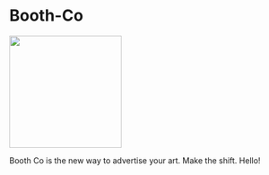 # Booth-Co

<p alig="center">
  <img src="! (1).png" width="200" height="200">
</p>

Booth Co is the new way to advertise your art. Make the shift.
Hello!
